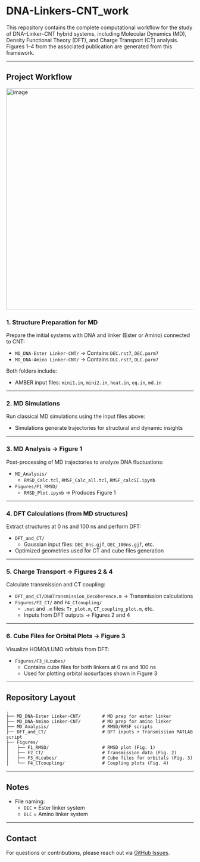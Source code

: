 # DNA-Linkers-CNT_work

This repository contains the complete computational workflow for the study of DNA–Linker–CNT hybrid systems, including Molecular Dynamics (MD), Density Functional Theory (DFT), and Charge Transport (CT) analysis. Figures 1–4 from the associated publication are generated from this framework.

---

## Project Workflow
<img width="666" height="596" alt="image" src="https://github.com/user-attachments/assets/ec5ccbef-7519-4ac5-a56b-49f9cea655fc" />

### 1. Structure Preparation for MD
Prepare the initial systems with DNA and linker (Ester or Amino) connected to CNT:
- `MD_DNA-Ester Linker-CNT/` → Contains `DEC.rst7`, `DEC.parm7`
- `MD_DNA-Amino Linker-CNT/` → Contains `DLC.rst7`, `DLC.parm7`

Both folders include:
- AMBER input files: `mini1.in`, `mini2.in`, `heat.in`, `eq.in`, `md.in`

---

### 2. MD Simulations
Run classical MD simulations using the input files above:
- Simulations generate trajectories for structural and dynamic insights

---

### 3. MD Analysis → **Figure 1**
Post-processing of MD trajectories to analyze DNA fluctuations:
- `MD_Analysis/`
  - `RMSD_Calc.tcl`, `RMSF_Calc_all.tcl`, `RMSF_calcSI.ipynb`
- `Figures/F1_RMSD/`
  - `RMSD_Plot.ipynb` → Produces Figure 1

---

### 4. DFT Calculations (from MD structures)
Extract structures at 0 ns and 100 ns and perform DFT:
- `DFT_and_CT/`
  - Gaussian input files: `DEC_0ns.gjf`, `DEC_100ns.gjf`, etc.
- Optimized geometries used for CT and cube files generation

---

### 5. Charge Transport → **Figures 2 & 4**
Calculate transmission and CT coupling:
- `DFT_and_CT/DNATransmission_Decoherence.m` → Transmission calculations
- `Figures/F2_CT/` and `F4_CTcoupling/`
  - `.mat` and `.m` files: `Tr_plot.m`, `CT_coupling_plot.m`, etc.
  - Inputs from DFT outputs → Figures 2 and 4

---

### 6. Cube Files for Orbital Plots → **Figure 3**
Visualize HOMO/LUMO orbitals from DFT:
- `Figures/F3_HLcubes/`
  - Contains cube files for both linkers at 0 ns and 100 ns
  - Used for plotting orbital isosurfaces shown in Figure 3

---

##  Repository Layout

```
.
├── MD_DNA-Ester Linker-CNT/        # MD prep for ester linker
├── MD_DNA-Amino Linker-CNT/        # MD prep for amino linker
├── MD_Analysis/                    # RMSD/RMSF scripts
├── DFT_and_CT/                     # DFT inputs + Transmission MATLAB script
├── Figures/
│   ├── F1_RMSD/                    # RMSD plot (Fig. 1)
│   ├── F2_CT/                      # Transmission data (Fig. 2)
│   ├── F3_HLcubes/                 # Cube files for orbitals (Fig. 3)
│   └── F4_CTcoupling/              # Coupling plots (Fig. 4)
```

---

## Notes
- File naming:
  - `DEC` = Ester linker system
  - `DLC` = Amino linker system

---

## Contact
For questions or contributions, please reach out via [GitHub Issues](https://github.com/olaiyanM/DNA-Linkers-CNT_work/issues).


